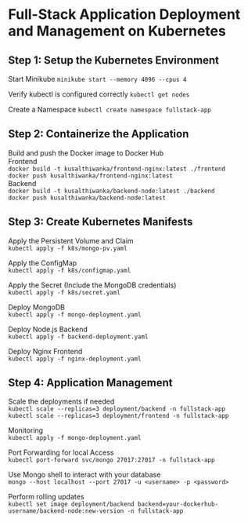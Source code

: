 # Full-Stack Application Deployment and Management on Kubernetes

## Step 1: Setup the Kubernetes Environment

Start Minikube
```minikube start --memory 4096 --cpus 4```

Verify kubectl is configured correctly
```kubectl get nodes```

Create a Namespace
```kubectl create namespace fullstack-app```

## Step 2: Containerize the Application

Build and push the Docker image to Docker Hub<br>
Frontend<br>
```docker build -t kusalthiwanka/frontend-nginx:latest ./frontend```<br>
```docker push kusalthiwanka/frontend-nginx:latest```<br>
Backend<br>
```docker build -t kusalthiwanka/backend-node:latest ./backend```<br>
```docker push kusalthiwanka/backend-node:latest```<br>

## Step 3: Create Kubernetes Manifests 

Apply the Persistent Volume and Claim<br>
```kubectl apply -f k8s/mongo-pv.yaml```<br>

Apply the ConfigMap<br>
```kubectl apply -f k8s/configmap.yaml```<br>

Apply the Secret (Include the MongoDB credentials)<br>
```kubectl apply -f k8s/secret.yaml```<br>

Deploy MongoDB<br>
```kubectl apply -f mongo-deployment.yaml```<br>

Deploy Node.js Backend<br>
```kubectl apply -f backend-deployment.yaml```<br>

Deploy Nginx Frontend<br>
```kubectl apply -f nginx-deployment.yaml```<br>

## Step 4: Application Management

Scale the deployments if needed<br>
```kubectl scale --replicas=3 deployment/backend -n fullstack-app```<br>
```kubectl scale --replicas=3 deployment/frontend -n fullstack-app```<br>

Monitoring<br>
```kubectl apply -f mongo-deployment.yaml```<br>

Port Forwarding for local Access<br>
```kubectl port-forward svc/mongo 27017:27017 -n fullstack-app```<br>

Use Mongo shell to interact with your database<br>
```mongo --host localhost --port 27017 -u <username> -p <password>```<br>

Perform rolling updates<br>
```kubectl set image deployment/backend backend=your-dockerhub-username/backend-node:new-version -n fullstack-app```<br>
